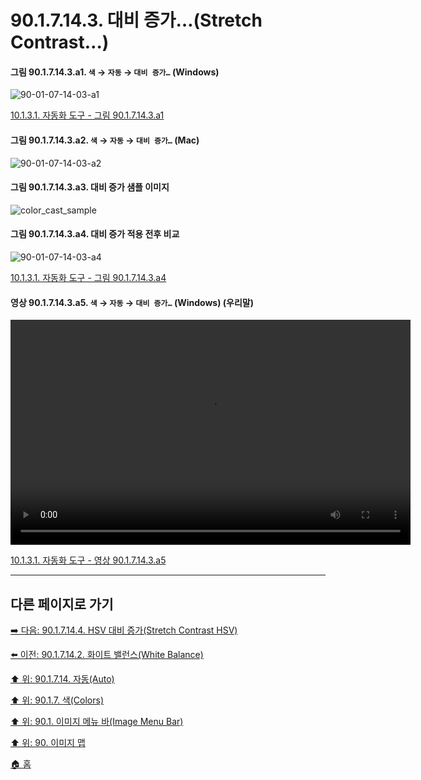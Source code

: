 # 90.1.7.14.3. 대비 증가…(Stretch Contrast…)

<a id="90-01-07-14-03-a1"></a>

#### 그림 90.1.7.14.3.a1. `색` → `자동` → `대비 증가…` (Windows)
![90-01-07-14-03-a1](https://github.com/wonder13662/gimp/assets/15767104/f7f9e92f-a885-41e0-a503-8a10e3e4d55c)

[10.1.3.1. 자동화 도구 - 그림 90.1.7.14.3.a1](./10-01-03-01-automated_tools.md#90-01-07-14-03-a1)

<a id="90-01-07-14-03-a2"></a>

#### 그림 90.1.7.14.3.a2. `색` → `자동` → `대비 증가…` (Mac)
![90-01-07-14-03-a2](https://github.com/wonder13662/gimp/assets/15767104/08c7ac64-8763-47dc-8b2d-f8f37031e345)

#### 그림 90.1.7.14.3.a3. 대비 증가 샘플 이미지
![color_cast_sample](https://github.com/wonder13662/gimp/assets/15767104/d03d04bf-4b9b-47ca-afa1-85f7d1820405)

<a id="90-01-07-14-03-a4"></a>

#### 그림 90.1.7.14.3.a4. 대비 증가 적용 전후 비교
![90-01-07-14-03-a4](https://github.com/wonder13662/gimp/assets/15767104/13c1f0b0-67be-4891-9d18-2ee4e77147b4)

[10.1.3.1. 자동화 도구 - 그림 90.1.7.14.3.a4](./10-01-03-01-automated_tools.md#90-01-07-14-03-a4)

<a id="90-01-07-14-03-a5"></a>

#### 영상 90.1.7.14.3.a5. `색` → `자동` → `대비 증가…` (Windows) (우리말)
<video controls="controls" width="640" height="360" src="https://github.com/wonder13662/gimp/assets/15767104/049288bc-b11d-43ae-8d5e-4c7907f8fcfc"></video>

[10.1.3.1. 자동화 도구 - 영상 90.1.7.14.3.a5](./10-01-03-01-automated_tools.md#90-01-07-14-03-a5)

***

## 다른 페이지로 가기

[➡️ 다음: 90.1.7.14.4. HSV 대비 증가(Stretch Contrast HSV)](./90-01-07-14-04-stretch_contrast_hsv.md)

[⬅️ 이전: 90.1.7.14.2. 화이트 밸런스(White Balance)](./90-01-07-14-02-white_balance.md)

[⬆️ 위: 90.1.7.14. 자동(Auto)](./90-01-07-14-00-auto.md)

[⬆️ 위: 90.1.7. 색(Colors)](./90-01-07-00-colors.md)

[⬆️ 위: 90.1. 이미지 메뉴 바(Image Menu Bar)](./90-01-00-image-menu-bar.md)

[⬆️ 위: 90. 이미지 맵](./90-00-image-map.md)

[🏠 홈](./00-home.md)
